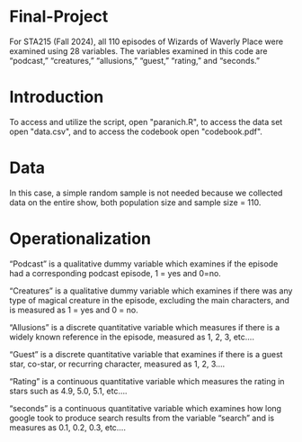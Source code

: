 # Final-Project
For STA215 (Fall 2024), all 110 episodes of Wizards of Waverly Place were examined using 28 variables. The variables examined in this code are “podcast,” “creatures,” “allusions,” “guest,” “rating,” and “seconds.”

# Introduction
To access and utilize the script, open "paranich.R", to access the data set open "data.csv", and to access the codebook open "codebook.pdf".

# Data
In this case, a simple random sample is not needed because we collected data on the entire show, both population size and sample size = 110.

# Operationalization 
“Podcast” is a qualitative dummy variable which examines if the episode had a corresponding podcast episode, 1 = yes and 0=no.

“Creatures” is a qualitative dummy variable which examines if there was any type of magical creature in the episode, excluding the main characters, and is measured as 1 = yes and 0 = no.

“Allusions” is a discrete quantitative variable which measures if there is a widely known reference in the episode, measured as 1, 2, 3, etc….

“Guest” is a discrete quantitative variable that examines if there is a guest star, co-star, or recurring character, measured as 1, 2, 3….

“Rating” is a continuous quantitative variable which measures the rating in stars such as 4.9, 5.0, 5.1, etc….

“seconds” is a continuous quantitative variable which examines how long google took to produce search results from the variable “search” and is measures as 0.1, 0.2, 0.3, etc…. 
